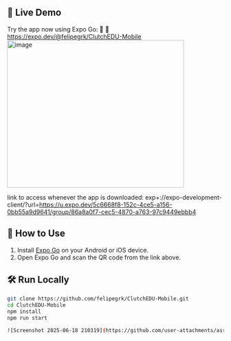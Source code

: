 ## 🚀 Live Demo
Try the app now using Expo Go:
🔗 🔗 https://expo.dev/@felipegrk/ClutchEDU-Mobile
<img width="411" height="344" alt="image" src="https://github.com/user-attachments/assets/9e1b0db0-80d1-4f7b-85db-ef1b9e5f5d67" />

link to access whenever the app is downloaded:
exp+://expo-development-client/?url=https://u.expo.dev/5c6668f8-152c-4ce5-a156-0bb55a9d9641/group/86a8a0f7-cec5-4870-a763-97c9449ebbb4
## 📱 How to Use
1. Install [Expo Go](https://expo.dev/client) on your Android or iOS device.
2. Open Expo Go and scan the QR code from the link above.
## 🛠 Run Locally

```bash
git clone https://github.com/felipegrk/ClutchEDU-Mobile.git
cd ClutchEDU-Mobile
npm install
npm run start

![Screenshot 2025-06-18 210319](https://github.com/user-attachments/assets/785b7b63-e773-49b1-a54e-31b9331967e0)
